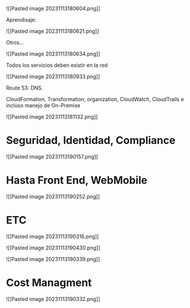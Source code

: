 ![[Pasted image 20231113180604.png]]

Aprendisaje:

![[Pasted image 20231113180621.png]]

Otros...

![[Pasted image 20231113180634.png]]

Todos los servicios deben existir en la red

![[Pasted image 20231113180933.png]]

Route 53: DNS.

CloudFormation, Transformation, organization, CloudWatch, CloudTrails e incluso manejo de On-Premise

![[Pasted image 20231113181132.png]]

# Seguridad, Identidad, Compliance

![[Pasted image 20231113190157.png]]

# Hasta Front End, WebMobile

![[Pasted image 20231113190252.png]]
# ETC

![[Pasted image 20231113190316.png]]


![[Pasted image 20231113190430.png]]

![[Pasted image 20231113190339.png]]
# Cost Managment

![[Pasted image 20231113190332.png]]

